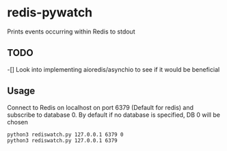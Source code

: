 # redis-pywatch
Prints events occurring within Redis to stdout

## TODO
-[] Look into implementing aioredis/asynchio to see if it would be beneficial

## Usage
Connect to Redis on localhost on port 6379 (Default for redis) and subscribe to database 0. By default
if no database is specified, DB 0 will be chosen
```
python3 rediswatch.py 127.0.0.1 6379 0
python3 rediswatch.py 127.0.0.1 6379

```
